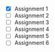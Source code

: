 - [x] Assignment 1
- [ ] Assignment 2
- [ ] Assignment 3
- [ ] Assignment 4
- [ ] Assignment 5
- [ ] Assignment 6
